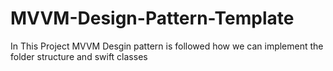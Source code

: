 # MVVM-Design-Pattern-Template
In This Project MVVM Desgin pattern is followed how we can implement the folder structure and swift classes
